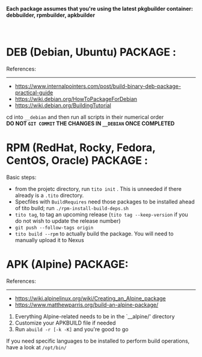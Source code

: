 **Each package assumes that you're using the latest pkgbuilder container: debbuilder, rpmbuilder, apkbuilder**<br><br><br>

# DEB (Debian, Ubuntu) PACKAGE :

References:
___
- https://www.internalpointers.com/post/build-binary-deb-package-practical-guide
- https://wiki.debian.org/HowToPackageForDebian
- https://wiki.debian.org/BuildingTutorial

cd into `__debian` and then run all scripts in their numerical order<br>
**DO NOT `GIT COMMIT` THE CHANGES IN `__DEBIAN` ONCE COMPLETED**



# RPM (RedHat, Rocky, Fedora, CentOS, Oracle) PACKAGE :

Basic steps:

- from the projetc directory, run `tito init` . This is unneeded if there already is a `.tito` directory.
- Specfiles with `BuildRequires` need those packages to be installed ahead of tito build; run `./rpm-install-build-deps.sh`
- `tito tag`, to tag an upcoming release (`tito tag --keep-version` if you do not wish to update the release number)
- `git push --follow-tags origin`
- `tito build --rpm` to actually build the package. You will need to manually upload it to Nexus

# APK (Alpine) PACKAGE:

References:
___
- https://wiki.alpinelinux.org/wiki/Creating_an_Alpine_package
- https://www.matthewparris.org/build-an-alpine-package/

1. Everything Alpine-related needs to be in the `__alpine/' directory
2. Customize your APKBUILD file if needed
3. Run `abuild -r [-k -K]` and you're good to go

If you need specific languages to be installed to perform build operations, have a look at `/opt/bin/`
